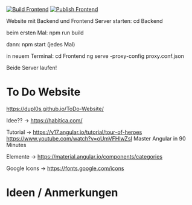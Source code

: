 [![Build Frontend](https://github.com/DHBW-KA-Webengineering/Template_Angular/actions/workflows/build-frontend.yml/badge.svg)](https://github.com/DHBW-KA-Webengineering/Template_Angular/actions/workflows/build-frontend.yml)
[![Publish Frontend](https://github.com/DHBW-KA-Webengineering/Template_Angular/actions/workflows/publish-frontend.yml/badge.svg)](https://github.com/DHBW-KA-Webengineering/Template_Angular/actions/workflows/publish-frontend.yml)

Website mit Backend und Frontend Server starten:
cd Backend

beim ersten Mal:
npm run build

dann:
npm start (jedes Mal)

in neuem Terminal:
cd Frontend
ng serve -proxy-config proxy.conf.json

Beide Server laufen!

# To Do Website
https://dupl0s.github.io/ToDo-Website/

Idee?? -> https://habitica.com/

Tutorial -> https://v17.angular.io/tutorial/tour-of-heroes
https://www.youtube.com/watch?v=oUmVFHlwZsI Master Angular in 90 Minutes

Elemente -> https://material.angular.io/components/categories

Google Icons -> https://fonts.google.com/icons

# Ideen / Anmerkungen


